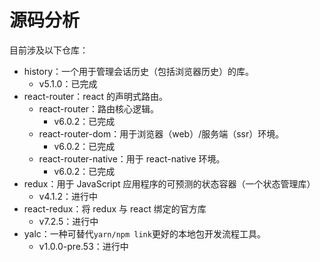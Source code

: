 # 源码分析

目前涉及以下仓库：

- history：一个用于管理会话历史（包括浏览器历史）的库。
  - v5.1.0：已完成
- react-router：react 的声明式路由。
  - react-router：路由核心逻辑。
    - v6.0.2：已完成
  - react-router-dom：用于浏览器（web）/服务端（ssr）环境。
    - v6.0.2：已完成
  - react-router-native：用于 react-native 环境。
    - v6.0.2：已完成
- redux：用于 JavaScript 应用程序的可预测的状态容器（一个状态管理库）
  - v4.1.2：进行中
- react-redux：将 redux 与 react 绑定的官方库
  - v7.2.5：进行中
- yalc：一种可替代`yarn/npm link`更好的本地包开发流程工具。
  - v1.0.0-pre.53：进行中
